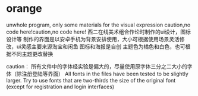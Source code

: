 # orange
unwhole program, only some materials for the visual expression
caution,no code here!caution,no code here!
西二在线美术组合作论时制作的ui设计，图标设计等
制作的界面是以安卓手机为背景安排使用，大小可根据使用场景灵活修改，ui灵感主要来源淘宝和闲鱼
图标和海报是自创
主题色为橘色和白色，也可根据不同主题更改替换

caution：
所有文件中的字体经实验是偏大的，尽量使用原字体三分之二大小的字体（除注册登陆等界面）
All fonts in the files have been tested to be slightly larger. Try to use fonts that are two-thirds the size of the original font (except for registration and login interfaces)
